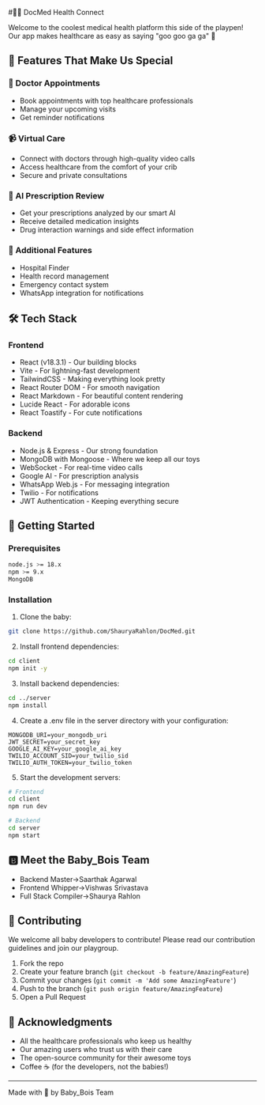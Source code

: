 #🧑‍⚕️ DocMed Health Connect

Welcome to the coolest medical health platform this side of the playpen! Our app makes healthcare as easy as saying "goo goo ga ga" 🍼

## 🌟 Features That Make Us Special

### 🏥 Doctor Appointments

- Book appointments with top healthcare professionals
- Manage your upcoming visits
- Get reminder notifications

### 📹 Virtual Care

- Connect with doctors through high-quality video calls
- Access healthcare from the comfort of your crib
- Secure and private consultations

### 🤖 AI Prescription Review

- Get your prescriptions analyzed by our smart AI
- Receive detailed medication insights
- Drug interaction warnings and side effect information

### 💊 Additional Features

- Hospital Finder
- Health record management
- Emergency contact system
- WhatsApp integration for notifications

## 🛠️ Tech Stack

### Frontend

- React (v18.3.1) - Our building blocks
- Vite - For lightning-fast development
- TailwindCSS - Making everything look pretty
- React Router DOM - For smooth navigation
- React Markdown - For beautiful content rendering
- Lucide React - For adorable icons
- React Toastify - For cute notifications

### Backend

- Node.js & Express - Our strong foundation
- MongoDB with Mongoose - Where we keep all our toys
- WebSocket - For real-time video calls
- Google AI - For prescription analysis
- WhatsApp Web.js - For messaging integration
- Twilio - For notifications
- JWT Authentication - Keeping everything secure

## 🎯 Getting Started

### Prerequisites

```bash
node.js >= 18.x
npm >= 9.x
MongoDB
```

### Installation

1. Clone the baby:

```bash
git clone https://github.com/ShauryaRahlon/DocMed.git
```

2. Install frontend dependencies:

```bash
cd client
npm init -y
```

3. Install backend dependencies:

```bash
cd ../server
npm install
```

4. Create a .env file in the server directory with your configuration:

```env
MONGODB_URI=your_mongodb_uri
JWT_SECRET=your_secret_key
GOOGLE_AI_KEY=your_google_ai_key
TWILIO_ACCOUNT_SID=your_twilio_sid
TWILIO_AUTH_TOKEN=your_twilio_token
```

5. Start the development servers:

```bash
# Frontend
cd client
npm run dev

# Backend
cd server
npm start
```

## 🅱️ Meet the Baby_Bois Team

- Backend Master->Saarthak Agarwal
- Frontend Whipper->Vishwas Srivastava
- Full Stack Compiler->Shaurya Rahlon

## 🤝 Contributing

We welcome all baby developers to contribute! Please read our contribution guidelines and join our playgroup.

1. Fork the repo
2. Create your feature branch (`git checkout -b feature/AmazingFeature`)
3. Commit your changes (`git commit -m 'Add some AmazingFeature'`)
4. Push to the branch (`git push origin feature/AmazingFeature`)
5. Open a Pull Request

## 💖 Acknowledgments

- All the healthcare professionals who keep us healthy
- Our amazing users who trust us with their care
- The open-source community for their awesome toys
- Coffee ☕ (for the developers, not the babies!)

---

Made with 💝 by Baby_Bois Team
